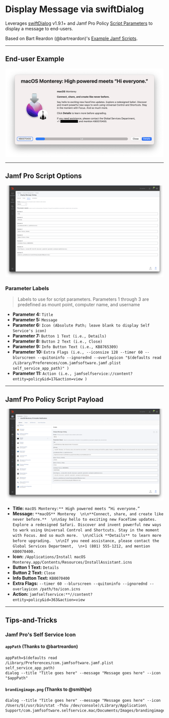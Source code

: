 # Display Message via swiftDialog

Leverages [swiftDialog](https://github.com/bartreardon/swiftDialog/releases) v1.9.1+ and Jamf Pro Policy [Script Parameters](https://docs.jamf.com/10.36.0/jamf-pro/documentation/Scripts.html#ID-0002355b) to display a message to end-users.

Based on Bart Reardon (@bartreardon)'s [Example Jamf Scripts](https://github.com/bartreardon/swiftDialog/wiki/Example-Jamf-Scripts).

---

## End-user Example
![Display Message via Dialog](images/macOS_Monterey_12_Installer_Notification.png "Display Message via Dialog")

---

## Jamf Pro Script Options

![Jamf Pro Script Options](images/Display_Message_Dialog_Script.png "Jamf Pro Script Options")

### Parameter Labels
> Labels to use for script parameters. Parameters 1 through 3 are predefined as mount point, computer name, and username

- **Parameter 4:** `Title`
- **Parameter 5:** `Message`
- **Parameter 6:** `Icon (Absolute Path; leave blank to display Self Service's icon)`
- **Parameter 7:** `Button 1 Text (i.e., Details)`
- **Parameter 8:** `Button 2 Text (i.e., Close)`
- **Parameter 9:** `Info Button Text (i.e., KB8765309)`
- **Parameter 10:** `Extra Flags (i.e., --iconsize 128 --timer 60 --blurscreen --quitoninfo --ignorednd --overlayicon "$(defaults read /Library/Preferences/com.jamfsoftware.jamf.plist self_service_app_path)" )`
- **Parameter 11:** `Action (i.e., jamfselfservice://content?entity=policy&id=17&action=view )`

---

## Jamf Pro Policy Script Payload

![Jamf Pro Policy Script Payload](images/Display_Message_Dialog_Policy.png "Jamf Pro Policy Script Payload")

- **Title:** `macOS Monterey:** High powered meets “Hi everyone.”`
- **Message:** `**macOS** Monterey  \n\n**Connect, share, and create like never before.**  \n\nSay hello to exciting new FaceTime updates. Explore a redesigned Safari. Discover and invent powerful new ways to work using Universal Control and Shortcuts. Stay in the moment with Focus. And so much more.  \n\nClick **Details** to learn more before upgrading.  \n\nIf you need assistance, please contact the Global Services Department,  \n+1 (801) 555-1212, and mention KB0070400.`
- **Icon:** `/Applications/Install macOS Monterey.app/Contents/Resources/InstallAssistant.icns`
- **Button 1 Text:** `Details` 
- **Button 2 Text:** `Close`
- **Info Button Text:** `KB0070400`
- **Extra Flags:** `--timer 60 --blurscreen --quitoninfo --ignorednd --overlayicon /path/to/icon.icns`
- **Action:** `jamfselfservice:**//content?entity=policy&id=363&action=view`

---

## Tips-and-Tricks

### Jamf Pro's Self Service Icon

#### `appPath` (Thanks to @bartreardon)

```
appPath=$(defaults read /Library/Preferences/com.jamfsoftware.jamf.plist self_service_app_path)
dialog --title "Title goes here" --message "Message goes here" --icon "$appPath"
```

#### `brandingimage.png` (Thanks to @smithjw)
```
dialog --title "Title goes here" --message "Message goes here" --icon /Users/$(/usr/bin/stat -f%Su /dev/console)/Library/Application\ Support/com.jamfsoftware.selfservice.mac/Documents/Images/brandingimage.png
```